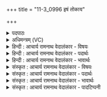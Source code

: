 +++
title = "11-3_0996 इषं तोकाय"

+++
<details><summary>पदपाठः</summary>

इ꣡ष꣢꣯म्। तो꣣का꣡य꣢। नः꣣। द꣡ध꣢꣯त्। अ꣣स्म꣢भ्य꣢म्। सो꣣म। विश्व꣡तः꣢। आ। प꣣वस्व। सहस्रि꣡ण꣢म्। ९९६।
</details>

<details><summary>अधिमन्त्रम् (VC)</summary>

- पवमानः सोमः
- भृगुर्वारुणिर्जमदग्निर्भार्गवो वा
- गायत्री
- षड्जः
</details>

<details><summary>हिन्दी : आचार्य रामनाथ वेदालंकार - विषयः</summary>

अब परमेश्वर से प्रार्थना करते हैं।
</details>

<details><summary>हिन्दी : आचार्य रामनाथ वेदालंकार - पदार्थः</summary>

पदार्थान्वय -  हे(सोम)परमैश्वर्यशालिन् जगदीश्वर!आप(नः)हमारे(तोकाय)सन्तान के लिए और(अस्मभ्यम्)हमारे लिए(विश्वतः)सब ओर से(इषम्)अन्न तथा विज्ञान(दधत्)प्रदान करते हुए(सहस्रिणम्)हजार संख्यावाले आन्तरिक तथा बाह्य ऐश्वर्य को(आ पवस्व)प्राप्त कराइये ॥३॥
</details>

<details><summary>हिन्दी : आचार्य रामनाथ वेदालंकार - भावार्थः</summary>

भावार्थ -  परमेश्वर के ध्यान से बल पाकर मनुष्य सारे विशाल दिव्य एवं भौतिक ऐश्वर्य को पा सकता है ॥३॥
</details>

<details><summary>संस्कृत : आचार्य रामनाथ वेदालंकार - विषयः</summary>

अथ परमेश्वरः प्रार्थ्यते।
</details>

<details><summary>संस्कृत : आचार्य रामनाथ वेदालंकार - पदार्थः</summary>

पदार्थान्वय -  हे(सोम)परमैश्वर्यशालिन् जगदीश्वर!त्वम्(नः)अस्माकम्(तोकाय)सन्तानाय(अस्मभ्यम्)अस्मदर्थं च(विश्वतः)सर्वतः(इषम्)अन्नं विज्ञानं च(दधत्)प्रयच्छन् सन्(सहस्रिणम्)सहस्रसंख्याकम् आन्तरं बाह्यं च ऐश्वर्यम्(आ पवस्व)आ प्रापय ॥३॥
</details>

<details><summary>संस्कृत : आचार्य रामनाथ वेदालंकार - भावार्थः</summary>

भावार्थ -  परमेश्वरस्य ध्यानेन बलं प्राप्य मनुष्यः सर्वमपि दिव्यं भौतिकं चैश्वर्यं लब्धुं शक्नोति ॥३॥
</details>

<details><summary>संस्कृत : आचार्य रामनाथ वेदालंकार - पादटिप्पनी</summary>

टिप्पनी -   १.ऋ० ९।६५।२१।
</details>